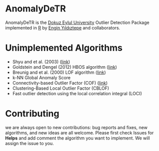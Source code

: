 # AnomalyDeTR

AnomalyDeTR is the [Dokuz Eylul University](https://www.deu.edu.tr/en/) Outlier Detection Package implemented in [R](https://www.r-project.org/)  by [Engin Yıldıztepe](http://debis.deu.edu.tr/akademik/index.php?cat=3&akod=20040838) and collaborators.


# Unimplemented Algorithms

- Shyu and et al. (2003) ([link](http://citeseerx.ist.psu.edu/viewdoc/download?doi=10.1.1.66.299&rep=rep1&type=pdf))
- Goldstein and Dengel (2012) HBOS algorithm ([link](http://citeseerx.ist.psu.edu/viewdoc/download?doi=10.1.1.401.5686&rep=rep1&type=pdf))
- Breunig and et al. (2000) LOF algorithm ([link](https://www.dbs.ifi.lmu.de/Publikationen/Papers/LOF.pdf))
- k-NN Global Anomaly Score
- Connectivity-based Outlier Factor (COF) ([link](http://www.cse.cuhk.edu.hk/~adafu/Pub/pakdd02.pdf))
- Clustering-Based Local Outlier Factor (CBLOF)
- Fast outlier detection using the local correlation integral (LOCI)


# Contributing

we are always open to new contributions: bug reports and fixes, new algorithms, and new ideas are all welcome. Please first check Issues for **Helps** and add comment the algorithm you want to implement.  We will assign the issue to you. 
